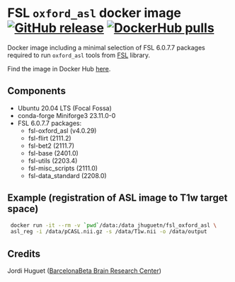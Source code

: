 FSL `oxford_asl` docker image
[![GitHub release](https://img.shields.io/github/v/release/jhuguetn/fsl_oxford_asl-docker?logo=github)](
https://github.com/jhuguetn/fsl_oxford_asl-docker/releases)
[![DockerHub pulls](https://img.shields.io/docker/pulls/jhuguetn/fsl_oxford_asl?logo=docker)](
https://hub.docker.com/r/jhuguetn/fsl_oxford_asl/tags)
=============================
Docker image including a minimal selection of FSL 6.0.7.7 packages required 
to run `oxford_asl` tools from [FSL](https://fsl.fmrib.ox.ac.uk/fsl/fslwiki/FSL) 
library.  

Find the image in Docker Hub [here](https://hub.docker.com/r/jhuguetn/fsl_oxford_asl).

Components
----------
* Ubuntu 20.04 LTS (Focal Fossa)
* conda-forge Miniforge3 23.11.0-0
* FSL 6.0.7.7 packages: 
  * fsl-oxford_asl (v4.0.29)
  * fsl-flirt (2111.2)
  * fsl-bet2 (2111.7)
  * fsl-base (2401.0)
  * fsl-utils (2203.4)
  * fsl-misc_scripts (2111.0)
  * fsl-data_standard (2208.0)

Example (registration of ASL image to T1w target space)
-----
```bash
 docker run -it --rm -v `pwd`/data:/data jhuguetn/fsl_oxford_asl \
 asl_reg -i /data/pCASL.nii.gz -s /data/T1w.nii -o /data/output
```

Credits
-------
Jordi Huguet ([BarcelonaBeta Brain Research Center](http://barcelonabeta.org))
